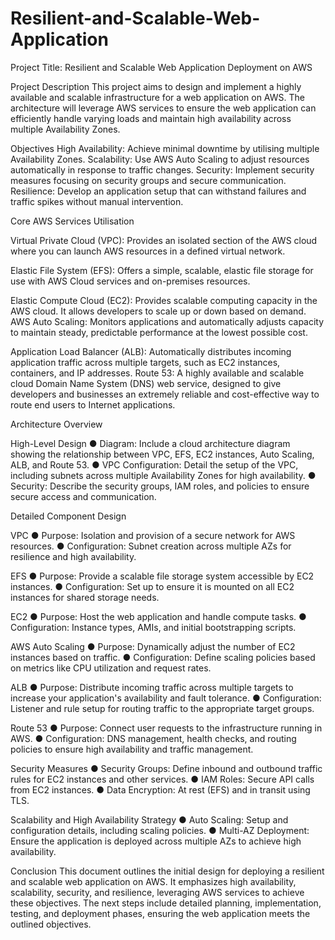 # Resilient-and-Scalable-Web-Application

Project Title: Resilient and Scalable Web Application Deployment on AWS

Project Description
This project aims to design and implement a highly available and scalable infrastructure for a web application on AWS. The architecture will leverage AWS services to ensure the web application can efficiently handle varying loads and maintain high availability across multiple Availability Zones.

Objectives
High Availability: Achieve minimal downtime by utilising multiple Availability Zones.
Scalability: Use AWS Auto Scaling to adjust resources automatically in response to traffic changes.
Security: Implement security measures focusing on security groups and secure communication.
Resilience: Develop an application setup that can withstand failures and traffic spikes without manual intervention.

Core AWS Services Utilisation

Virtual Private Cloud (VPC): Provides an isolated section of the AWS cloud where you can launch AWS resources in a defined virtual network.

Elastic File System (EFS): Offers a simple, scalable, elastic file storage for use with AWS Cloud services and on-premises resources.

Elastic Compute Cloud (EC2): Provides scalable computing capacity in the AWS cloud. It allows developers to scale up or down based on demand. AWS Auto Scaling: Monitors applications and automatically adjusts capacity to maintain steady, predictable performance at the lowest possible cost.

Application Load Balancer (ALB): Automatically distributes incoming application traffic across multiple targets, such as EC2 instances, containers, and IP addresses.
Route 53: A highly available and scalable cloud Domain Name System (DNS) web service, designed to give developers and businesses an extremely reliable and cost-effective way to route end users to Internet applications.

Architecture Overview

High-Level Design
● Diagram: Include a cloud architecture diagram showing the relationship between VPC, EFS, EC2 instances, Auto Scaling, ALB, and Route 53.
● VPC Configuration: Detail the setup of the VPC, including subnets across multiple Availability Zones for high availability.
● Security: Describe the security groups, IAM roles, and policies to ensure secure access and communication.

Detailed Component Design

VPC
● Purpose: Isolation and provision of a secure network for AWS resources.
● Configuration: Subnet creation across multiple AZs for resilience and high availability.

EFS
● Purpose: Provide a scalable file storage system accessible by EC2 instances.
● Configuration: Set up to ensure it is mounted on all EC2 instances for shared storage needs.

EC2
● Purpose: Host the web application and handle compute tasks.
● Configuration: Instance types, AMIs, and initial bootstrapping scripts.

AWS Auto Scaling
● Purpose: Dynamically adjust the number of EC2 instances based on traffic.
● Configuration: Define scaling policies based on metrics like CPU utilization and request rates.

ALB
● Purpose: Distribute incoming traffic across multiple targets to increase your application's availability and fault tolerance.
● Configuration: Listener and rule setup for routing traffic to the appropriate target groups.

Route 53
● Purpose: Connect user requests to the infrastructure running in AWS.
● Configuration: DNS management, health checks, and routing policies to
ensure high availability and traffic management.

Security Measures
● Security Groups: Define inbound and outbound traffic rules for EC2 instances
and other services.
● IAM Roles: Secure API calls from EC2 instances.
● Data Encryption: At rest (EFS) and in transit using TLS.

Scalability and High Availability Strategy
● Auto Scaling: Setup and configuration details, including scaling policies.
● Multi-AZ Deployment: Ensure the application is deployed across multiple AZs to achieve high availability.

Conclusion
This document outlines the initial design for deploying a resilient and scalable web application on AWS. It emphasizes high availability, scalability, security, and resilience, leveraging AWS services to achieve these objectives. The next steps include detailed planning, implementation, testing, and deployment phases, ensuring the web application meets the outlined objectives.
